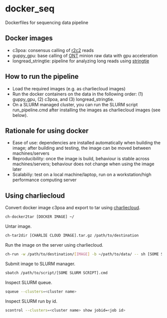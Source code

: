 # docker_seq
 Dockerfiles for sequencing data pipeline

## Docker images
- c3poa: consensus calling of [r2c2](https://vollmerslab.soe.ucsc.edu/) reads
- guppy_gpu: base calling of [ONT](https://nanoporetech.com/) minion raw data with gpu acceleration
- longread_stringtie: pipeline for analyzing long reads using [stringtie](http://ccb.jhu.edu/software/stringtie/)

## How to run the pipeline
- Load the required images (e.g. as charliecloud images)
- Run the docker containers on the data in the following order: (1) guppy_gpu, (2) c3poa, and (3) longread_stringtie.
- On a SLURM managed cluster, you can run the SLURM script run_pipeline.cmd after installing the images as charliecloud images (see below).

## Rationale for using docker
- Ease of use: dependencies are installed automatically when building the image; after building and testing, the image can be moved between machines/servers
- Reproducibility: once the image is build, behaviour is stable across machines/servers; behaviour does not change when using the image later
- Scalabiliy: test on a local machine/laptop, run on a workstation/high performance computing server

## Using charliecloud

Convert docker image c3poa and export to tar using [charliecloud](https://hpc.github.io/charliecloud/).

```bash
ch-docker2tar [DOCKER IMAGE] ~/
```


Untar image.
```bash
ch-tar2dir [CHARLIE CLOUD IMAGE].tar.gz /path/to/destination
```

Run the image on the server using charliecloud.
```bash
ch-run -w /path/to/destination/[IMAGE] -b ~/path/to/data/ -- sh [SOME SCRIPT].sh
```

Submit image to SLURM manager.
```bash
sbatch /path/to/script/[SOME SLURM SCRIPT].cmd
```

Inspect SLURM queue.
```bash
squeue --clusters=<cluster name>
```

Inspect SLURM run by id.
```bash
scontrol --clusters=<cluster name> show jobid=<job id>
```
